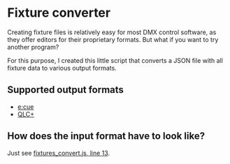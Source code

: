 # Fixture converter

Creating fixture files is relatively easy for most DMX control software, as they offer editors for their proprietary formats. But what if you want to try another program?

For this purpose, I created this little script that converts a JSON file with all fixture data to various output formats.

## Supported output formats

* [e:cue](http://www.ecue.de/)
* [QLC+](http://www.qlcplus.org/)

## How does the input format have to look like?

Just see [fixtures_convert.js, line 13](fixture_convert.js#L13).